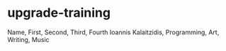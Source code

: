 # upgrade-training
Name, First, Second, Third, Fourth
Ioannis Kalaitzidis, Programming, Art, Writing, Music